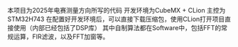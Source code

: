 本项目为2025年电赛测量方向所写的代码
开发环境为CubeMX + CLion 主控为STM32H743
在配置好开发环境后，可以直接下载压缩包，使用CLion打开项目直接使用（内部已经包括了DSP库）
其中自制算法都在Software中，包括FFT的常规运算，FIR滤波，以及FFT加窗等。
